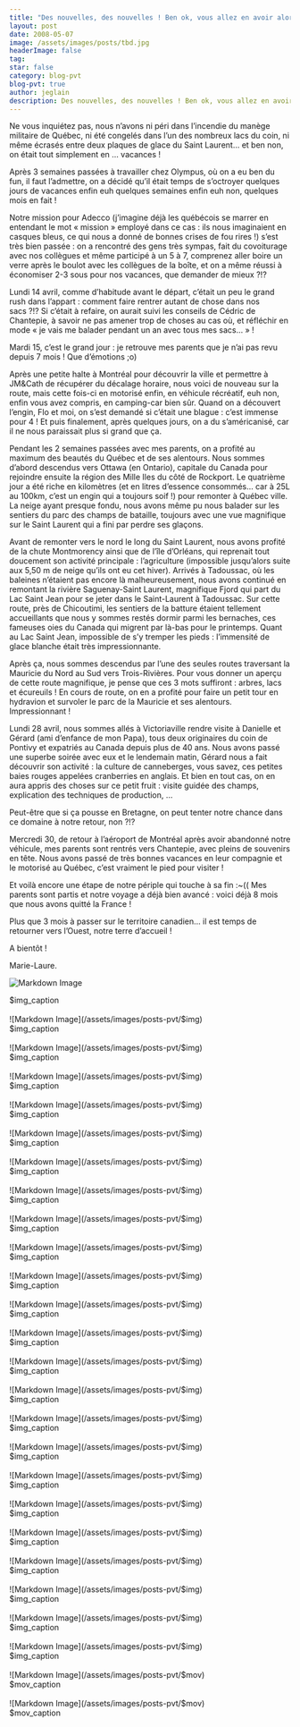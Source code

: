 ```yaml
---
title: "Des nouvelles, des nouvelles ! Ben ok, vous allez en avoir alors des"
layout: post
date: 2008-05-07
image: /assets/images/posts/tbd.jpg
headerImage: false
tag:
star: false
category: blog-pvt
blog-pvt: true
author: jeglain
description: Des nouvelles, des nouvelles ! Ben ok, vous allez en avoir alors des
---
```


Ne vous inquiétez pas, nous n’avons ni péri dans l’incendie du
manège militaire de Québec, ni été congelés dans l’un des
nombreux lacs du coin, ni même écrasés entre deux plaques de glace du
Saint Laurent… et ben non, on était tout simplement en …
vacances !

Après 3 semaines passées à travailler chez Olympus, où on a eu ben
du fun, il faut l’admettre, on a décidé qu’il était temps de
s’octroyer quelques jours de vacances enfin euh quelques semaines
enfin euh non, quelques mois en fait !

Notre mission pour Adecco (j’imagine déjà les québécois se marrer
en entendant le mot « mission » employé dans ce cas : ils nous
imaginaient en casques bleus, ce qui nous a donné de bonnes crises de
fou rires !) s’est très bien passée : on a rencontré des gens
très sympas, fait du covoiturage avec nos collègues et même
participé à un 5 à 7, comprenez aller boire un verre après le boulot
avec les collègues de la boîte, et on a même réussi à économiser
2-3 sous pour nos vacances, que demander de mieux ?!?

Lundi 14 avril, comme d’habitude avant le départ, c’était un peu
le grand rush dans l’appart : comment faire rentrer autant de chose
dans nos sacs ?!? Si c’était à refaire, on aurait suivi les
conseils de Cédric de Chantepie, à savoir ne pas amener trop de choses
au cas où, et réfléchir en mode « je vais me balader pendant un an
avec tous mes sacs… » !

Mardi 15, c’est le grand jour : je retrouve mes parents que je n’ai
pas revu depuis 7 mois ! Que d’émotions ;o)

Après une petite halte à Montréal pour découvrir la ville et
permettre à JM&Cath de récupérer du décalage horaire, nous voici de
nouveau sur la route, mais cette fois-ci en motorisé enfin, en
véhicule récréatif, euh non, enfin vous avez compris, en camping-car
bien sûr. Quand on a découvert l’engin, Flo et moi, on s’est
demandé si c’était une blague : c’est immense pour 4 ! Et puis
finalement, après quelques jours, on a du s’américanisé, car il ne
nous paraissait plus si grand que ça.

Pendant les 2 semaines passées avec mes parents, on a profité au
maximum des beautés du Québec et de ses alentours. Nous sommes
d’abord descendus vers Ottawa (en Ontario), capitale du Canada pour
rejoindre ensuite la région des Mille Iles du côté de Rockport. Le
quatrième jour a été riche en kilomètres (et en litres d’essence
consommés… car à 25L au 100km, c’est un engin qui a toujours
soif !) pour remonter à Québec ville. La neige ayant presque fondu,
nous avons même pu nous balader sur les sentiers du parc des champs de
bataille, toujours avec une vue magnifique sur le Saint Laurent qui a
fini par perdre ses glaçons.

Avant de remonter vers le nord le long du Saint Laurent, nous avons
profité de la chute Montmorency ainsi que de l’île d’Orléans, qui
reprenait tout doucement son activité principale : l’agriculture
(impossible jusqu’alors suite aux 5,50 m de neige qu’ils ont eu cet
hiver). Arrivés à Tadoussac, où les baleines n’étaient pas encore
là malheureusement, nous avons continué en remontant la rivière
Saguenay-Saint Laurent, magnifique Fjord qui part du Lac Saint Jean pour
se jeter dans le Saint-Laurent à Tadoussac. Sur cette route, près de
Chicoutimi, les sentiers de la batture étaient tellement accueillants
que nous y sommes restés dormir parmi les bernaches, ces fameuses oies
du Canada qui migrent par là-bas pour le printemps. Quant au Lac Saint
Jean, impossible de s’y tremper les pieds : l’immensité de glace
blanche était très impressionnante.

Après ça, nous sommes descendus par l’une des seules routes
traversant la Mauricie du Nord au Sud vers Trois-Rivières. Pour vous
donner un aperçu de cette route magnifique, je pense que ces 3 mots
suffiront : arbres, lacs et écureuils ! En cours de route, on en a
profité pour faire un petit tour en hydravion et survoler le parc de la
Mauricie et ses alentours. Impressionnant !

Lundi 28 avril, nous sommes allés à Victoriaville rendre visite à
Danielle et Gérard (ami d’enfance de mon Papa), tous deux originaires
du coin de Pontivy et expatriés au Canada depuis plus de 40 ans. Nous
avons passé une superbe soirée avec eux et le lendemain matin, Gérard
nous a fait découvrir son activité : la culture de canneberges, vous
savez, ces petites baies rouges appelées cranberries en anglais. Et
bien en tout cas, on en aura appris des choses sur ce petit fruit :
visite guidée des champs, explication des techniques de production, …

Peut-être que si ça pousse en Bretagne, on peut tenter notre chance
dans ce domaine à notre retour, non ?!?

Mercredi 30, de retour à l’aéroport de Montréal après avoir
abandonné notre véhicule, mes parents sont rentrés vers Chantepie,
avec pleins de souvenirs en tête. Nous avons passé de très bonnes
vacances en leur compagnie et le motorisé au Québec, c’est vraiment
le pied pour visiter !

Et voilà encore une étape de notre périple qui touche à sa fin :~((
Mes parents sont partis et notre voyage a déjà bien avancé : voici
déjà 8 mois que nous avons quitté la France !

Plus que 3 mois à passer sur le territoire canadien… il est temps de
retourner vers l’Ouest, notre terre d’accueil !

A bientôt !

Marie-Laure.

![Markdown Image](/assets/images/posts-pvt/$img)
<figcaption class="caption">$img_caption</figcaption>
<br>
![Markdown Image](/assets/images/posts-pvt/$img)
<figcaption class="caption">$img_caption</figcaption>
<br>
![Markdown Image](/assets/images/posts-pvt/$img)
<figcaption class="caption">$img_caption</figcaption>
<br>
![Markdown Image](/assets/images/posts-pvt/$img)
<figcaption class="caption">$img_caption</figcaption>
<br>
![Markdown Image](/assets/images/posts-pvt/$img)
<figcaption class="caption">$img_caption</figcaption>
<br>
![Markdown Image](/assets/images/posts-pvt/$img)
<figcaption class="caption">$img_caption</figcaption>
<br>
![Markdown Image](/assets/images/posts-pvt/$img)
<figcaption class="caption">$img_caption</figcaption>
<br>
![Markdown Image](/assets/images/posts-pvt/$img)
<figcaption class="caption">$img_caption</figcaption>
<br>
![Markdown Image](/assets/images/posts-pvt/$img)
<figcaption class="caption">$img_caption</figcaption>
<br>
![Markdown Image](/assets/images/posts-pvt/$img)
<figcaption class="caption">$img_caption</figcaption>
<br>
![Markdown Image](/assets/images/posts-pvt/$img)
<figcaption class="caption">$img_caption</figcaption>
<br>
![Markdown Image](/assets/images/posts-pvt/$img)
<figcaption class="caption">$img_caption</figcaption>
<br>
![Markdown Image](/assets/images/posts-pvt/$img)
<figcaption class="caption">$img_caption</figcaption>
<br>
![Markdown Image](/assets/images/posts-pvt/$img)
<figcaption class="caption">$img_caption</figcaption>
<br>
![Markdown Image](/assets/images/posts-pvt/$img)
<figcaption class="caption">$img_caption</figcaption>
<br>
![Markdown Image](/assets/images/posts-pvt/$img)
<figcaption class="caption">$img_caption</figcaption>
<br>
![Markdown Image](/assets/images/posts-pvt/$img)
<figcaption class="caption">$img_caption</figcaption>
<br>
![Markdown Image](/assets/images/posts-pvt/$img)
<figcaption class="caption">$img_caption</figcaption>
<br>
![Markdown Image](/assets/images/posts-pvt/$img)
<figcaption class="caption">$img_caption</figcaption>
<br>
![Markdown Image](/assets/images/posts-pvt/$img)
<figcaption class="caption">$img_caption</figcaption>
<br>
![Markdown Image](/assets/images/posts-pvt/$img)
<figcaption class="caption">$img_caption</figcaption>
<br>
![Markdown Image](/assets/images/posts-pvt/$img)
<figcaption class="caption">$img_caption</figcaption>
<br>
![Markdown Image](/assets/images/posts-pvt/$img)
<figcaption class="caption">$img_caption</figcaption>
<br>
![Markdown Image](/assets/images/posts-pvt/$img)
<figcaption class="caption">$img_caption</figcaption>
<br>
![Markdown Image](/assets/images/posts-pvt/$mov)
<figcaption class="caption">$mov_caption</figcaption>
<br>
![Markdown Image](/assets/images/posts-pvt/$mov)
<figcaption class="caption">$mov_caption</figcaption>
<br>

